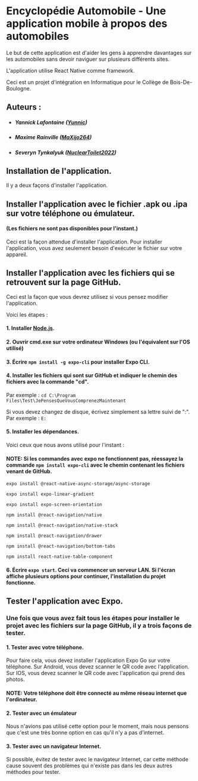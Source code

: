 # Encyclopédie Automobile - Une application mobile à propos des automobiles
Le but de cette application est d'aider les gens à apprendre davantages sur les automobiles sans devoir naviguer sur plusieurs différents sites.

L'application utilise React Native comme framework.

Ceci est un projet d'intégration en Informatique pour le Collège de Bois-De-Boulogne.


## Auteurs :
- ##### Yannick Lafontaine ([Yunnic](https://github.com/Yunnic))
- ##### Maxime Rainville ([MaXijo264](https://github.com/MaXijo264))
- ##### Severyn Tynkalyuk ([NuclearToilet2022](https://github.com/NuclearToilet2022))

## Installation de l'application.
Il y a deux façons d'installer l'application.

## Installer l'application avec le fichier .apk ou .ipa sur votre téléphone ou émulateur.
#### (Les fichiers ne sont pas disponibles pour l'instant.)
Ceci est la façon attendue d'installer l'application.
Pour installer l'application, vous avez seulement besoin d'exécuter le fichier sur votre appareil.

## Installer l'application avec les fichiers qui se retrouvent sur la page GitHub.
Ceci est la façon que vous devrez utilisez si vous pensez modifier l'application.

Voici les étapes :
#### 1. Installer [Node.js](https://nodejs.org/en/download/).
#### 2. Ouvrir cmd.exe sur votre ordinateur Windows (ou l'équivalent sur l'OS utilisé)
#### 3. Écrire `npm install -g expo-cli` pour installer Expo CLI.
#### 4. Installer les fichiers qui sont sur GitHub et indiquer le chemin des fichiers avec la commande "cd".
Par exemple : `cd C:\Program Files\Test\JePensesQueVousComprenezMaintenant`

Si vous devez changez de disque, écrivez simplement sa lettre suivi de ":".
Par exemple : `E:`
#### 5. Installer les dépendances.
Voici ceux que nous avons utilisé pour l'instant :
#### NOTE: Si les commandes avec expo ne fonctionnent pas, réessayez la commande `npm install expo-cli` avec le chemin contenant les fichiers venant de GitHub.
`expo install @react-native-async-storage/async-storage`

`expo install expo-linear-gradient`

`expo install expo-screen-orientation`

`npm install @react-navigation/native`

`npm install @react-navigation/native-stack`

`npm install @react-navigation/drawer`

`npm install @react-navigation/bottom-tabs`

`npm install react-native-table-component`

#### 6. Écrire `expo start`. Ceci va commencer un serveur LAN. Si l'écran affiche plusieurs options pour continuer, l'installation du projet fonctionne.

## Tester l'application avec Expo.

### Une fois que vous avez fait tous les étapes pour installer le projet avec les fichiers sur la page GitHub, il y a trois façons de tester.

#### 1. Tester avec votre téléphone.
Pour faire cela, vous devez installer l'application Expo Go sur votre téléphone.
Sur Android, vous devez scanner le QR code avec l'application.
Sur IOS, vous devez scanner le QR code avec l'application qui prend des photos.
#### NOTE: Votre téléphone doit être connecté au même réseau internet que l'ordinateur.
#### 2. Tester avec un émulateur
Nous n'avions pas utilisé cette option pour le moment, mais nous pensons que c'est une très bonne option en cas qu'il n'y a pas d'internet.
#### 3. Tester avec un navigateur Internet.
Si possible, évitez de tester avec le navigateur Internet, car cette méthode cause souvent des problèmes qui n'existe pas dans les deux autres méthodes pour tester.
